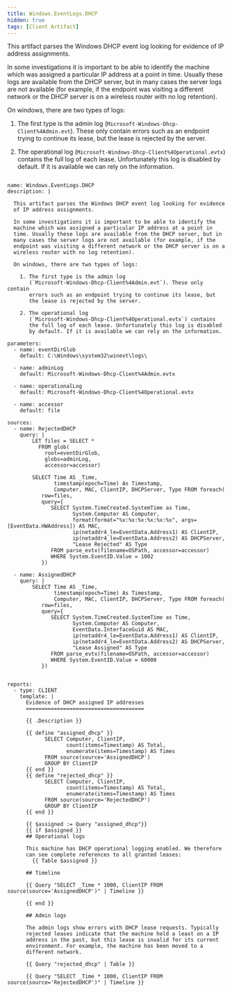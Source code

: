 ```yaml
---
title: Windows.EventLogs.DHCP
hidden: true
tags: [Client Artifact]
---
```



This artifact parses the Windows DHCP event log looking for evidence
of IP address assignments.

In some investigations it is important to be able to identify the
machine which was assigned a particular IP address at a point in
time. Usually these logs are available from the DHCP server, but in
many cases the server logs are not available (for example, if the
endpoint was visiting a different network or the DHCP server is on a
wireless router with no log retention).

On windows, there are two types of logs:

  1. The first type is the admin log
     (`Microsoft-Windows-Dhcp-Client%4Admin.evt`). These only contain
     errors such as an endpoint trying to continue its lease, but
     the lease is rejected by the server.

  2. The operational log
     (`Microsoft-Windows-Dhcp-Client%4Operational.evtx`) contains
     the full log of each lease. Unfortunately this log is disabled
     by default. If it is available we can rely on the information.


<pre><code class="language-yaml">
name: Windows.EventLogs.DHCP
description: |

  This artifact parses the Windows DHCP event log looking for evidence
  of IP address assignments.

  In some investigations it is important to be able to identify the
  machine which was assigned a particular IP address at a point in
  time. Usually these logs are available from the DHCP server, but in
  many cases the server logs are not available (for example, if the
  endpoint was visiting a different network or the DHCP server is on a
  wireless router with no log retention).

  On windows, there are two types of logs:

    1. The first type is the admin log
       (`Microsoft-Windows-Dhcp-Client%4Admin.evt`). These only contain
       errors such as an endpoint trying to continue its lease, but
       the lease is rejected by the server.

    2. The operational log
       (`Microsoft-Windows-Dhcp-Client%4Operational.evtx`) contains
       the full log of each lease. Unfortunately this log is disabled
       by default. If it is available we can rely on the information.

parameters:
  - name: eventDirGlob
    default: C:\Windows\system32\winevt\logs\

  - name: adminLog
    default: Microsoft-Windows-Dhcp-Client%4Admin.evtx

  - name: operationalLog
    default: Microsoft-Windows-Dhcp-Client%4Operational.evtx

  - name: accessor
    default: file

sources:
  - name: RejectedDHCP
    query: |
        LET files = SELECT *
          FROM glob(
            root=eventDirGlob,
            globs=adminLog,
            accessor=accessor)

        SELECT Time AS _Time,
               timestamp(epoch=Time) As Timestamp,
               Computer, MAC, ClientIP, DHCPServer, Type FROM foreach(
           row=files,
           query={
              SELECT System.TimeCreated.SystemTime as Time,
                     System.Computer AS Computer,
                     format(format="%x:%x:%x:%x:%x:%x", args=[EventData.HWAddress]) AS MAC,
                     ip(netaddr4_le=EventData.Address1) AS ClientIP,
                     ip(netaddr4_le=EventData.Address2) AS DHCPServer,
                     "Lease Rejected" AS Type
              FROM parse_evtx(filename=OSPath, accessor=accessor)
              WHERE System.EventID.Value = 1002
           })

  - name: AssignedDHCP
    query: |
        SELECT Time AS _Time,
               timestamp(epoch=Time) As Timestamp,
               Computer, MAC, ClientIP, DHCPServer, Type FROM foreach(
           row=files,
           query={
              SELECT System.TimeCreated.SystemTime as Time,
                     System.Computer AS Computer,
                     EventData.InterfaceGuid AS MAC,
                     ip(netaddr4_le=EventData.Address1) AS ClientIP,
                     ip(netaddr4_le=EventData.Address2) AS DHCPServer,
                     "Lease Assigned" AS Type
              FROM parse_evtx(filename=OSPath, accessor=accessor)
              WHERE System.EventID.Value = 60000
           })


reports:
  - type: CLIENT
    template: |
      Evidence of DHCP assigned IP addresses
      ======================================

      {{ .Description }}

      {{ define "assigned_dhcp" }}
            SELECT Computer, ClientIP,
                   count(items=Timestamp) AS Total,
                   enumerate(items=Timestamp) AS Times
            FROM source(source='AssignedDHCP')
            GROUP BY ClientIP
      {{ end }}
      {{ define "rejected_dhcp" }}
            SELECT Computer, ClientIP,
                   count(items=Timestamp) AS Total,
                   enumerate(items=Timestamp) AS Times
            FROM source(source='RejectedDHCP')
            GROUP BY ClientIP
      {{ end }}

      {{ $assigned := Query "assigned_dhcp"}}
      {{ if $assigned }}
      ## Operational logs

      This machine has DHCP operational logging enabled. We therefore
      can see complete references to all granted leases:
        {{ Table $assigned }}

      ## Timeline

      {{ Query "SELECT _Time * 1000, ClientIP FROM source(source='AssignedDHCP')" | Timeline }}

      {{ end }}

      ## Admin logs

      The admin logs show errors with DHCP lease requests. Typically
      rejected leases indicate that the machine held a least on a IP
      address in the past, but this lease is invalid for its current
      environment. For example, the machine has been moved to a
      different network.

      {{ Query "rejected_dhcp" | Table }}

      {{ Query "SELECT _Time * 1000, ClientIP FROM source(source='RejectedDHCP')" | Timeline }}

</code></pre>

